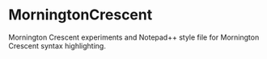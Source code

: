 # MorningtonCrescent
Mornington Crescent experiments and Notepad++ style file for Mornington Crescent syntax highlighting.
